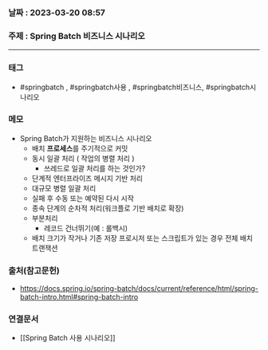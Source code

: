 ### 날짜 : 2023-03-20 08:57
### 주제 : Spring Batch 비즈니스 시나리오
---
### 태그
* #springbatch , #springbatch사용 , #springbatch비즈니스, #springbatch시나리오 

### 메모
* Spring Batch가 지원하는 비즈니스 시나리오
	* 배치 **프로세스**를 주기적으로 커밋
	* 동시 일괄 처리 ( 작업의 병렬 처리 )
		* 쓰레드로 일괄 처리를 하는 것인가?
	* 단계적 엔터프라이즈 메시지 기반 처리
	* 대규모 병렬 일괄 처리
	* 실패 후 수동 또는 예약된 다시 시작
	* 종속 단계의 순차적 처리(워크플로 기반 배치로 확장)
	* 부분처리
		* 레코드 건너뛰기(예 : 롤백시)
	* 배치 크기가 작거나 기존 저장 프로시저 또는 스크립트가 있는 경우 전체 배치 트랜잭션

### 출처(참고문헌)
-  https://docs.spring.io/spring-batch/docs/current/reference/html/spring-batch-intro.html#spring-batch-intro

### 연결문서
- [[Spring Batch 사용 시나리오]]